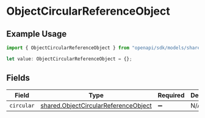 # ObjectCircularReferenceObject

## Example Usage

```typescript
import { ObjectCircularReferenceObject } from "openapi/sdk/models/shared";

let value: ObjectCircularReferenceObject = {};
```

## Fields

| Field                                                                                               | Type                                                                                                | Required                                                                                            | Description                                                                                         |
| --------------------------------------------------------------------------------------------------- | --------------------------------------------------------------------------------------------------- | --------------------------------------------------------------------------------------------------- | --------------------------------------------------------------------------------------------------- |
| `circular`                                                                                          | [shared.ObjectCircularReferenceObject](../../../sdk/models/shared/objectcircularreferenceobject.md) | :heavy_minus_sign:                                                                                  | N/A                                                                                                 |